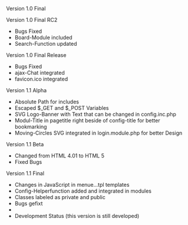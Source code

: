 Version 1.0 Final


Version 1.0 Final RC2
- Bugs Fixed
- Board-Module included
- Search-Function updated

Version 1.0 Final Release
- Bugs Fixed
- ajax-Chat integrated
- favicon.ico integrated

Version 1.1 Alpha
- Absolute Path for includes
- Escaped $_GET and $_POST Variables
- SVG Logo-Banner with Text that can be changed in config.inc.php
- Modul-Title in pagetitle right beside of config-title for better bookmarking
- Moving-Circles SVG integrated in login.module.php for better Design

Version 1.1 Beta
- Changed from HTML 4.01 to HTML 5
- Fixed Bugs

Version 1.1 Final
- Changes in JavaScript in menue...tpl templates
- Config-Helperfunction added and integrated in modules
- Classes labeled as private and public
- Bugs gefixt
- 
- Development Status (this version is still developed)